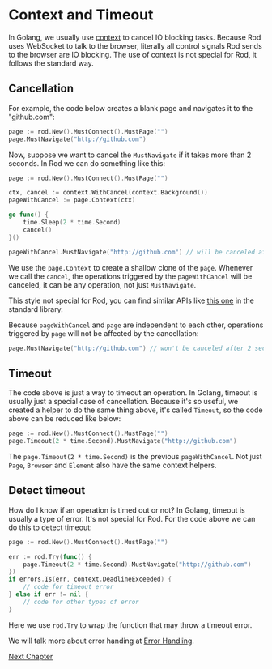 # Context and Timeout

In Golang, we usually use [context](https://golang.org/pkg/context/) to cancel IO blocking tasks.
Because Rod uses WebSocket to talk to the browser, literally all control signals Rod sends to the browser
are IO blocking. The use of context is not special for Rod, it follows the standard way.

## Cancellation

For example, the code below creates a blank page and navigates it to the "github.com":

```go
page := rod.New().MustConnect().MustPage("")
page.MustNavigate("http://github.com")
```

Now, suppose we want to cancel the `MustNavigate` if it takes more than 2 seconds.
In Rod we can do something like this:

```go
page := rod.New().MustConnect().MustPage("")

ctx, cancel := context.WithCancel(context.Background())
pageWithCancel := page.Context(ctx)

go func() {
    time.Sleep(2 * time.Second)
    cancel()
}()

pageWithCancel.MustNavigate("http://github.com") // will be canceled after 2 seconds
```

We use the `page.Context` to create a shallow clone of the `page`. Whenever we call the `cancel`, the operations
triggered by the `pageWithCancel` will be canceled, it can be any operation, not just `MustNavigate`.

This style not special for Rod, you can find similar APIs like [this one](https://golang.org/pkg/net/http/#Request.WithContext) in the standard library.

Because `pageWithCancel` and `page` are independent to each other, operations triggered by `page` will not be affected by the cancellation:

```go
page.MustNavigate("http://github.com") // won't be canceled after 2 seconds
```

## Timeout

The code above is just a way to timeout an operation. In Golang, timeout is usually just a special case of cancellation.
Because it's so useful, we created a helper to do the same thing above, it's called `Timeout`, so the code above can be reduced like below:

```go
page := rod.New().MustConnect().MustPage("")
page.Timeout(2 * time.Second).MustNavigate("http://github.com")
```

The `page.Timeout(2 * time.Second)` is the previous `pageWithCancel`.
Not just `Page`, `Browser` and `Element` also have the same context helpers.

## Detect timeout

How do I know if an operation is timed out or not? In Golang, timeout is usually a type of error. It's not special for Rod.
For the code above we can do this to detect timeout:

```go
page := rod.New().MustConnect().MustPage("")

err := rod.Try(func() {
    page.Timeout(2 * time.Second).MustNavigate("http://github.com")
})
if errors.Is(err, context.DeadlineExceeded) {
    // code for timeout error
} else if err != nil {
    // code for other types of error
}
```

Here we use `rod.Try` to wrap the function that may throw a timeout error.

We will talk more about error handing at [Error Handling](error-handling.md).

[Next Chapter](error-handling.md)
